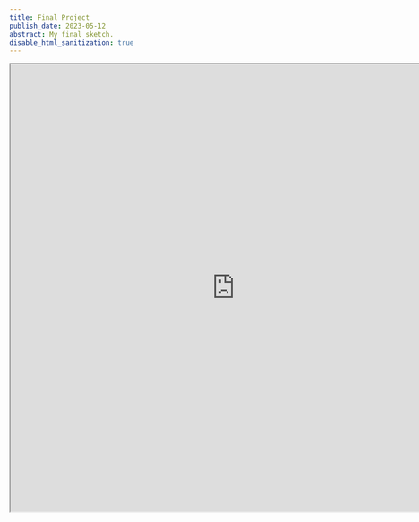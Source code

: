 ```yaml
---
title: Final Project
publish_date: 2023-05-12
abstract: My final sketch.
disable_html_sanitization: true
---
```

<iframe width="800" height="800" src="https://editor.p5js.org/sturrpzz/full/cfFPp3IeZ"></iframe>
